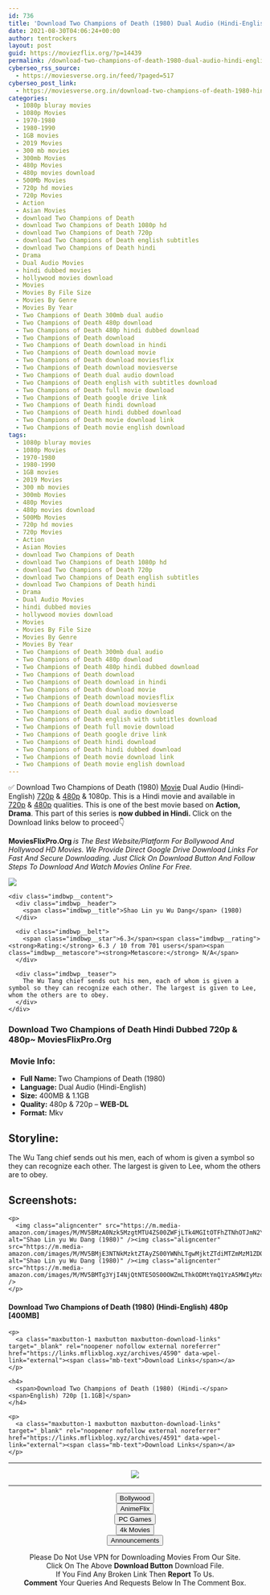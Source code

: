 ```yaml
---
id: 736
title: 'Download Two Champions of Death (1980) Dual Audio (Hindi-English) 480p [400MB] || 720p [1.1GB]'
date: 2021-08-30T04:06:24+00:00
author: tentrockers
layout: post
guid: https://moviezflix.org/?p=14439
permalink: /download-two-champions-of-death-1980-dual-audio-hindi-english-480p-400mb-720p-1-1gb/
cyberseo_rss_source:
  - https://moviesverse.org.in/feed/?paged=517
cyberseo_post_link:
  - https://moviesverse.org.in/download-two-champions-of-death-1980-hindi-480p-720p/
categories:
  - 1080p bluray movies
  - 1080p Movies
  - 1970-1980
  - 1980-1990
  - 1GB movies
  - 2019 Movies
  - 300 mb movies
  - 300mb Movies
  - 480p Movies
  - 480p movies download
  - 500Mb Movies
  - 720p hd movies
  - 720p Movies
  - Action
  - Asian Movies
  - download Two Champions of Death
  - download Two Champions of Death 1080p hd
  - download Two Champions of Death 720p
  - download Two Champions of Death english subtitles
  - download Two Champions of Death hindi
  - Drama
  - Dual Audio Movies
  - hindi dubbed movies
  - hollywood movies download
  - Movies
  - Movies By File Size
  - Movies By Genre
  - Movies By Year
  - Two Champions of Death 300mb dual audio
  - Two Champions of Death 480p download
  - Two Champions of Death 480p hindi dubbed download
  - Two Champions of Death download
  - Two Champions of Death download in hindi
  - Two Champions of Death download movie
  - Two Champions of Death download moviesflix
  - Two Champions of Death download moviesverse
  - Two Champions of Death dual audio download
  - Two Champions of Death english with subtitles download
  - Two Champions of Death full movie download
  - Two Champions of Death google drive link
  - Two Champions of Death hindi download
  - Two Champions of Death hindi dubbed download
  - Two Champions of Death movie download link
  - Two Champions of Death movie english download
tags:
  - 1080p bluray movies
  - 1080p Movies
  - 1970-1980
  - 1980-1990
  - 1GB movies
  - 2019 Movies
  - 300 mb movies
  - 300mb Movies
  - 480p Movies
  - 480p movies download
  - 500Mb Movies
  - 720p hd movies
  - 720p Movies
  - Action
  - Asian Movies
  - download Two Champions of Death
  - download Two Champions of Death 1080p hd
  - download Two Champions of Death 720p
  - download Two Champions of Death english subtitles
  - download Two Champions of Death hindi
  - Drama
  - Dual Audio Movies
  - hindi dubbed movies
  - hollywood movies download
  - Movies
  - Movies By File Size
  - Movies By Genre
  - Movies By Year
  - Two Champions of Death 300mb dual audio
  - Two Champions of Death 480p download
  - Two Champions of Death 480p hindi dubbed download
  - Two Champions of Death download
  - Two Champions of Death download in hindi
  - Two Champions of Death download movie
  - Two Champions of Death download moviesflix
  - Two Champions of Death download moviesverse
  - Two Champions of Death dual audio download
  - Two Champions of Death english with subtitles download
  - Two Champions of Death full movie download
  - Two Champions of Death google drive link
  - Two Champions of Death hindi download
  - Two Champions of Death hindi dubbed download
  - Two Champions of Death movie download link
  - Two Champions of Death movie english download
---
```

<div class="thecontent clearfix">
  <p>
    ✅ Download Two Champions of Death (1980) <a href="https://moviesverse.org.in/category/movies/" data-wpel-link="internal">Movie</a> Dual Audio (Hindi-English) <a href="https://moviesverse.org.in/720p-movies/" data-wpel-link="internal">720p</a>&nbsp;&&nbsp;<a href="https://moviesverse.org.in/480p-movies/" data-wpel-link="internal">480p</a> & 1080p. This is a Hindi movie and available in <a href="https://moviesverse.org.in/720p-movies/" data-wpel-link="internal">720p</a>&nbsp;&&nbsp;<a href="https://moviesverse.org.in/480p-movies/" data-wpel-link="internal">480p</a> qualities. This is one of the best movie based on <strong>Action, Drama</strong>. This part of this series is <strong>now dubbed in <span>Hindi.&nbsp;</span></strong><span>Click on the Download links below to proceed👇</span>
  </p>
  
  <p>
    <strong><span>MoviesFlixPro.Org&nbsp;</span></strong><em>is The Best Website/Platform For Bollywood And Hollywood HD Movies. We Provide Direct Google Drive Download Links For Fast And Secure Downloading. Just Click On Download Button And Follow Steps To&nbsp;Download And Watch Movies Online For Free.</em>
  </p>
  
  <div class="imdbwp imdbwp--movie dark">
    <div class="imdbwp__thumb">
      <a class="imdbwp__link" target="_blank" title="Shao Lin yu Wu Dang" href="https://www.imdb.com/title/tt0078428/" rel="nofollow external noopener noreferrer" data-wpel-link="external"><img class="imdbwp__img" src="https://m.media-amazon.com/images/M/MV5BOGNhODkzNjMtYmZmMy00YjYwLTk0NjMtMTA3OTNjMmY0OTZhXkEyXkFqcGdeQXVyMjAyNTEwOQ@@._V1_SX300.jpg" /></a>
    </div>
    
    <div class="imdbwp__content">
      <div class="imdbwp__header">
        <span class="imdbwp__title">Shao Lin yu Wu Dang</span> (1980)
      </div>
      
      <div class="imdbwp__belt">
        <span class="imdbwp__star">6.3</span><span class="imdbwp__rating"><strong>Rating:</strong> 6.3 / 10 from 701 users</span><span class="imdbwp__metascore"><strong>Metascore:</strong> N/A</span>
      </div>
      
      <div class="imdbwp__teaser">
        The Wu Tang chief sends out his men, each of whom is given a symbol so they can recognize each other. The largest is given to Lee, whom the others are to obey.
      </div>
    </div>
  </div>
  
  <h3>
    <span>Download Two Champions of Death Hindi Dubbed 720p & 480p~ MoviesFlixPro.Org</span>
  </h3>
  
  <h3>
    <span>&nbsp;Movie Info:&nbsp;</span>
  </h3>
  
  <ul>
    <li>
      <strong>Full Name: </strong>Two Champions of Death (1980)
    </li>
    <li>
      <strong>Language:</strong> Dual Audio (Hindi-English)
    </li>
    <li>
      <strong>Size:</strong> 400MB & 1.1GB
    </li>
    <li>
      <strong>Quality:</strong> 480p & 720p – <span><strong>WEB-DL</strong></span>
    </li>
    <li>
      <strong>Format:</strong>&nbsp;Mkv
    </li>
  </ul>
  
  <h2>
    <span>Storyline:</span>
  </h2>
  
  <p>
    The Wu Tang chief sends out his men, each of whom is given a symbol so they can recognize each other. The largest is given to Lee, whom the others are to obey.
  </p>
  
  <div class="summary_text">
    <h2>
      <span>Screenshots:</span>
    </h2>
    
    <p>
      <img class="aligncenter" src="https://m.media-amazon.com/images/M/MV5BMzA0Nzk5MzgtMTU4ZS00ZWFjLTk4MGItOTFhZTNhOTJmN2Y0XkEyXkFqcGdeQXVyMjUyNDk2ODc@._V1_QL50_.jpg" alt="Shao Lin yu Wu Dang (1980)" /><img class="aligncenter" src="https://m.media-amazon.com/images/M/MV5BMjE3NTNkMzktZTAyZS00YWNhLTgwMjktZTdiMTZmMzM1ZDQxXkEyXkFqcGdeQXVyMjUyNDk2ODc@._V1_QL50_.jpg" alt="Shao Lin yu Wu Dang (1980)" /><img class="aligncenter" src="https://m.media-amazon.com/images/M/MV5BMTg3YjI4NjQtNTE5OS00OWZmLThkODMtYmQ1YzA5MWIyMzdjXkEyXkFqcGdeQXVyMjUyNDk2ODc@._V1_QL50_.jpg" />
    </p>
  </div>
  
  <div class="inline canwrap">
    <h4>
      <span>Download Two Champions of Death (1980) (Hindi-English) </span><span>480p&nbsp; [400MB]</span>
    </h4>
    
    <p>
      <a class="maxbutton-1 maxbutton maxbutton-download-links" target="_blank" rel="noopener nofollow external noreferrer" href="https://links.mflixblog.xyz/archives/4590" data-wpel-link="external"><span class="mb-text">Download Links</span></a>
    </p>
    
    <h4>
      <span>Download Two Champions of Death (1980) (Hindi-</span><span>English) 720p [1.1GB]</span>
    </h4>
    
    <p>
      <a class="maxbutton-1 maxbutton maxbutton-download-links" target="_blank" rel="noopener nofollow external noreferrer" href="https://links.mflixblog.xyz/archives/4591" data-wpel-link="external"><span class="mb-text">Download Links</span></a>
    </p>
  </div>
</div>

<center>
  </p> 
  
  <hr />
  
  <p>
    <a href="http://gdrivepro.xyz/join.php" data-wpel-link="external" target="_blank" rel="nofollow external noopener noreferrer"><img src="https://i.imgur.com/FhMdWdW.png" /></a>
  </p>
  
  <hr />
  
  <p>
    <a href="https://dogemovies.xyz" target="_blank" data-wpel-link="external" rel="nofollow external noopener noreferrer"><button class="button button5">Bollywood</button></a><br /> <a href="https://animeflix.in" target="_blank" data-wpel-link="external" rel="nofollow external noopener noreferrer"><button class="button button5">AnimeFlix</button></a><br /> <a href="https://gamesflix.net/" target="_blank" data-wpel-link="external" rel="nofollow external noopener noreferrer"><button class="button button5">PC Games</button></a><br /> <a href="https://uhdmovies.in" target="_blank" data-wpel-link="external" rel="nofollow external noopener noreferrer"><button class="button button5">4k Movies</button></a><br /> <a href="https://moviesverse.org.in/announcements/" target="_blank" data-wpel-link="internal" rel="noopener"><button class="button button5">Announcements</button></a>
  </p>
  
  <div class="alert alert-danger">
    Please Do Not Use VPN for Downloading Movies From Our Site.
  </div>
  
  <div class="alert alert-success">
    Click On The Above <strong>Download Button</strong> Download File.
  </div>
  
  <div class="alert alert-warning">
    If You Find Any Broken Link Then <strong>Report</strong> To Us.
  </div>
  
  <div class="alert alert-info">
    <strong>Comment</strong> Your Queries And Requests Below In The Comment Box.
  </div>
  
  <p>
    </center>
  </p>